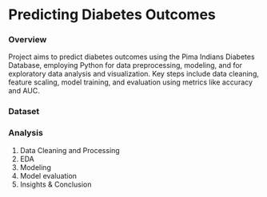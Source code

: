 # Predicting Diabetes Outcomes

### Overview
Project aims to predict diabetes outcomes using the Pima Indians Diabetes Database, employing Python for data preprocessing, modeling, and for exploratory data analysis and visualization. Key steps include data cleaning, feature scaling, model training, and evaluation using metrics like accuracy and AUC.

### Dataset

### Analysis
1. Data Cleaning and Processing
2. EDA
3. Modeling
4. Model evaluation
5. Insights & Conclusion

